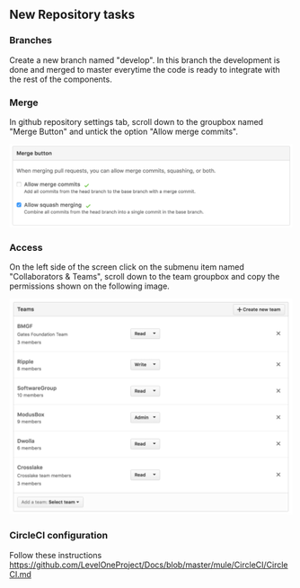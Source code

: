 ## New Repository tasks ## 

### Branches ###

Create a new branch named "develop". In this branch the development is done and merged to master everytime the code is ready to integrate with the rest of the components.

### Merge ###

In github repository settings tab, scroll down to the groupbox named "Merge Button" and untick the option "Allow merge commits".

![MergeOptions](MergeOptions.png "Merge Options")


### Access ###

On the left side of the screen click on the submenu item named "Collaborators & Teams", scroll down to the team groupbox and copy the permissions shown on the following image.

![AccessOptions](AccessOptions.png "Access Options")

### CircleCI configuration ###

Follow these instructions 
https://github.com/LevelOneProject/Docs/blob/master/mule/CircleCI/CircleCI.md